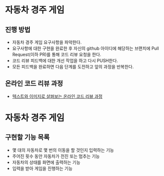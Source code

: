 # 자동차 경주 게임
## 진행 방법
* 자동차 경주 게임 요구사항을 파악한다.
* 요구사항에 대한 구현을 완료한 후 자신의 github 아이디에 해당하는 브랜치에 Pull Request(이하 PR)를 통해 코드 리뷰 요청을 한다.
* 코드 리뷰 피드백에 대한 개선 작업을 하고 다시 PUSH한다.
* 모든 피드백을 완료하면 다음 단계를 도전하고 앞의 과정을 반복한다.

## 온라인 코드 리뷰 과정
* [텍스트와 이미지로 살펴보는 온라인 코드 리뷰 과정](https://github.com/next-step/nextstep-docs/tree/master/codereview)

# 자동차 경주 게임
## 구현할 기능 목록
- 몇 대의 자동차로 몇 번의 이동을 할 것인지 입력하는 기능
- 주어진 횟수 동안 자동차가 전진 또는 멈추는 기능
- 자동차의 상태를 화면에 출력하는 기능
- 입력을 받아 게임을 진행하는 기능